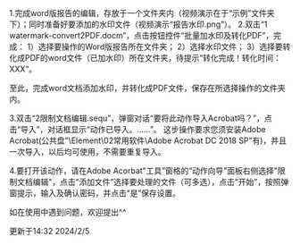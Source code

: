 
1.完成word版报告的编辑，存放于一个文件夹内（视频演示在于“示例”文件夹下）；同时准备好要添加的水印文件（视频演示“报告水印.png”）。
2.双击“1 watermark-convert2PDF.docm”，点击按钮控件“批量加水印及转化PDF”，完成：
1）选择要操作的Word版报告所在文件夹；
2）选择水印文件；
3）选择要转化成PDF的word文件（已加水印）所在文件夹，待提示“转化完成！转化时间：XXX”。

至此，完成word文档添加水印，并转化成PDF文件，保存在所选择操作的文件夹内。

3.双击“2限制文档编辑.sequ”，弹窗对话“要将此动作导入Acrobat吗？”，点击“导入”，对话框显示“动作已导入。……”。
这步操作要求您须安装Adobe Acrobat(公共盘"\\Element\02常用软件\Adobe Acrobat DC 2018 SP"有)，并且一次导入，以后均可使用，不需要重复导入。

4.要打开该动作，请在Adobe Acorbat"工具”窗格的“动作向导"面板右侧选择"限制文档编辑"，点击“添加文件”选择要处理的文件（可多选），点击“开始”，按照弹窗提示，输入及确认密码，并点击“是”保存设置。

如在使用中遇到问题，欢迎提出^^

更新于14:32 2024/2/5
